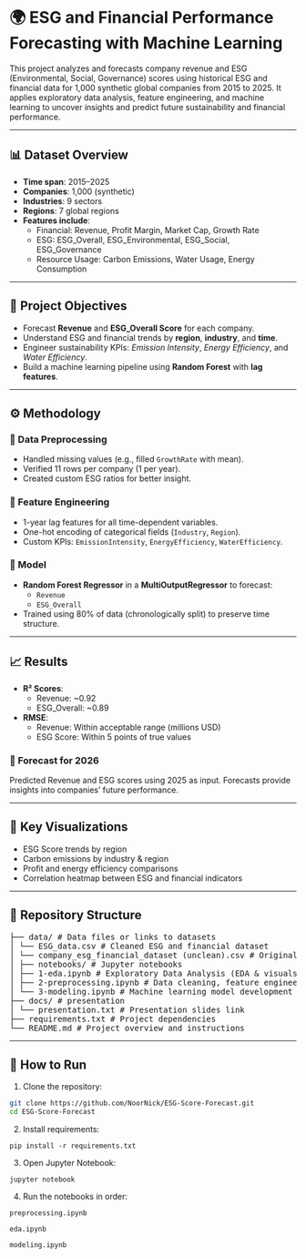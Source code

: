 # 🌍 ESG and Financial Performance Forecasting with Machine Learning

This project analyzes and forecasts company revenue and ESG (Environmental, Social, Governance) scores using historical ESG and financial data for 1,000 synthetic global companies from 2015 to 2025. It applies exploratory data analysis, feature engineering, and machine learning to uncover insights and predict future sustainability and financial performance.

---

## 📊 Dataset Overview

- **Time span**: 2015–2025  
- **Companies**: 1,000 (synthetic)  
- **Industries**: 9 sectors  
- **Regions**: 7 global regions  
- **Features include**:
  - Financial: Revenue, Profit Margin, Market Cap, Growth Rate
  - ESG: ESG_Overall, ESG_Environmental, ESG_Social, ESG_Governance
  - Resource Usage: Carbon Emissions, Water Usage, Energy Consumption

---

## 🧪 Project Objectives

- Forecast **Revenue** and **ESG_Overall Score** for each company.
- Understand ESG and financial trends by **region**, **industry**, and **time**.
- Engineer sustainability KPIs: *Emission Intensity*, *Energy Efficiency*, and *Water Efficiency*.
- Build a machine learning pipeline using **Random Forest** with **lag features**.

---

## ⚙️ Methodology

### 🔹 Data Preprocessing
- Handled missing values (e.g., filled `GrowthRate` with mean).
- Verified 11 rows per company (1 per year).
- Created custom ESG ratios for better insight.

### 🔹 Feature Engineering
- 1-year lag features for all time-dependent variables.
- One-hot encoding of categorical fields (`Industry`, `Region`).
- Custom KPIs: `EmissionIntensity`, `EnergyEfficiency`, `WaterEfficiency`.

### 🔹 Model
- **Random Forest Regressor** in a **MultiOutputRegressor** to forecast:
  - `Revenue`
  - `ESG_Overall`
- Trained using 80% of data (chronologically split) to preserve time structure.

---

## 📈 Results

- **R² Scores**:
  - Revenue: ~0.92
  - ESG_Overall: ~0.89
- **RMSE**:
  - Revenue: Within acceptable range (millions USD)
  - ESG Score: Within 5 points of true values

### 🔮 Forecast for 2026
Predicted Revenue and ESG scores using 2025 as input. Forecasts provide insights into companies’ future performance.

---

## 📌 Key Visualizations

- ESG Score trends by region
- Carbon emissions by industry & region
- Profit and energy efficiency comparisons
- Correlation heatmap between ESG and financial indicators

---

## 📂 Repository Structure
<pre>├── data/ # Data files or links to datasets 
│ └── ESG_data.csv # Cleaned ESG and financial dataset 
│ └── company_esg_financial_dataset (unclean).csv # Original ESG and financial dataset 
│ ├── notebooks/ # Jupyter notebooks
│ ├── 1-eda.ipynb # Exploratory Data Analysis (EDA & visuals) 
│ ├── 2-preprocessing.ipynb # Data cleaning, feature engineering 
│ └── 3-modeling.ipynb # Machine learning model development & forecasting 
├── docs/ # presentation 
│ └── presentation.txt # Presentation slides link
├── requirements.txt # Project dependencies 
└── README.md # Project overview and instructions </pre>


---

## 🚀 How to Run

1. Clone the repository:
```bash
git clone https://github.com/NoorNick/ESG-Score-Forecast.git
cd ESG-Score-Forecast
```
2. Install requirements:
```
pip install -r requirements.txt
```
3.  Open Jupyter Notebook:
```
jupyter notebook
```
4.   Run the notebooks in order:
```
preprocessing.ipynb
```
```
eda.ipynb
```
```
modeling.ipynb
```
